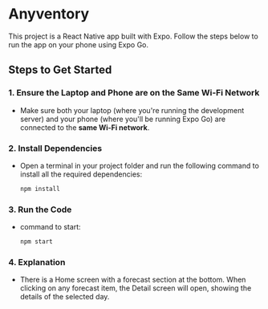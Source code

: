 # Anyventory

This project is a React Native app built with Expo. Follow the steps below to run the app on your phone using Expo Go.

## Steps to Get Started

### 1. Ensure the Laptop and Phone are on the Same Wi-Fi Network
- Make sure both your laptop (where you're running the development server) and your phone (where you'll be running Expo Go) are connected to the **same Wi-Fi network**.

### 2. Install Dependencies
- Open a terminal in your project folder and run the following command to install all the required dependencies:
  ```bash
  npm install
### 3. Run the Code
- command to start:
  ```bash
  npm start

### 4. Explanation
- There is a Home screen with a forecast section at the bottom. When clicking on any forecast item, the Detail screen will open, showing the details of the selected day.


